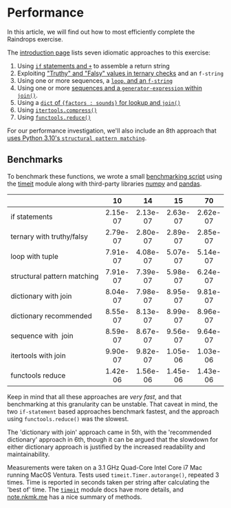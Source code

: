 # Performance

In this article, we will find out how to most efficiently complete the Raindrops exercise.

The [introduction page][approaches-intro] lists seven idiomatic approaches to this exercise:

1.  Using [`if` statements and `+`][approach-if-statements] to assemble a return string
2.  Exploiting ["Truthy" and "Falsy" values in ternary checks][approach-truthy-and-falsey-with-fstring] and an `f-string`
3.  Using one or more sequences, a [`loop`, and an `f-string`][approach-loop-and-fstring]
4.  Using one or more [sequences and a `generator-expression` within `join()`][approach-sequence-with-join].
5.  Using a [`dict` of `{factors : sounds}` for lookup and `join()`][approach-dict-and-join]
6.  Using [`itertools.compress()`][approach-itertools-compress]
7.  Using [`functools.reduce()`][approach-functools-reduce]


For our performance investigation, we'll also include an 8th approach that [uses Python 3.10's `structural pattern matching`][PEP0622].


## Benchmarks

To benchmark these functions, we wrote a small [benchmarking script][benchmark-application] using the [timeit][timeit] module along with third-party libraries [numpy][numpy] and [pandas][pandas].


|                             	|    10    	|    14    	|    15    	|    70    	|    105   	|    182   	|    189   	|    203   	|    204   	|    399   	|    409   	|    525   	|    735   	|   1575   	|   3250   	|
|-----------------------------	|:--------:	|:--------:	|:--------:	|:--------:	|:--------:	|:--------:	|:--------:	|:--------:	|:--------:	|:--------:	|:--------:	|:--------:	|:--------:	|:--------:	|:--------:	|
| if&nbsp;statements               	| 2.15e-07 	| 2.13e-07 	| 2.63e-07 	| 2.62e-07 	| 3.03e-07 	| 2.13e-07 	| 2.69e-07 	| 2.12e-07 	| 2.12e-07 	| 2.75e-07 	| 2.64e-07 	| 3.04e-07 	| 3.04e-07 	| 3.06e-07 	| 2.20e-07 	|
| ternary&nbsp;with&nbsp;truthy/falsy   	| 2.79e-07 	| 2.80e-07 	| 2.89e-07 	| 2.85e-07 	| 3.02e-07 	| 2.80e-07 	| 3.13e-07 	| 2.81e-07 	| 2.79e-07 	| 2.82e-07 	| 3.30e-07 	| 3.02e-07 	| 3.02e-07 	| 3.02e-07 	| 2.80e-07 	|
| loop&nbsp;with&nbsp;tuple             	| 7.91e-07 	| 4.08e-07 	| 5.07e-07 	| 5.14e-07 	| 6.13e-07 	| 7.95e-07 	| 5.10e-07 	| 2.01e-07 	| 8.18e-07 	| 5.06e-07 	| 3.85e-07 	| 6.25e-07 	| 6.10e-07 	| 6.10e-07 	| 2.00e-07 	|
| structural&nbsp;pattern&nbsp;matching 	| 7.91e-07 	| 7.39e-07 	| 5.98e-07 	| 6.24e-07 	| 5.40e-07 	| 7.47e-07 	| 6.73e-07 	| 7.72e-07 	| 7.15e-07 	| 6.69e-07 	| 8.80e-07 	| 5.43e-07 	| 5.38e-07 	| 5.69e-07 	| 8.04e-07 	|
| dictionary&nbsp;with&nbsp;join        	| 8.04e-07 	| 7.98e-07 	| 8.95e-07 	| 9.81e-07 	| 4.07e-07 	| 8.15e-07 	| 9.05e-07 	| 8.14e-07 	| 8.18e-07 	| 9.05e-07 	| 8.94e-07 	| 9.51e-07 	| 4.05e-07 	| 9.80e-07 	| 8.17e-07 	|
| dictionary&nbsp;recommended      	| 8.55e-07 	| 8.13e-07 	| 8.99e-07 	| 8.96e-07 	| 9.36e-07 	| 8.12e-07 	| 9.27e-07 	| 8.18e-07 	| 8.24e-07 	| 9.07e-07 	| 9.13e-07 	| 9.40e-07 	| 9.36e-07 	| 9.30e-07 	| 8.15e-07 	|
| sequence&nbsp;with &nbsp;join          	| 8.59e-07 	| 8.67e-07 	| 9.56e-07 	| 9.64e-07 	| 4.04e-07 	| 8.78e-07 	| 9.65e-07 	| 8.71e-07 	| 8.74e-07 	| 9.68e-07 	| 9.27e-07 	| 1.00e-06 	| 1.02e-06 	| 4.07e-07 	| 8.59e-07 	|
| itertools&nbsp;with&nbsp;join         	| 9.90e-07 	| 9.82e-07 	| 1.05e-06 	| 1.03e-06 	| 1.07e-06 	| 9.85e-07 	| 1.06e-06 	| 9.83e-07 	| 9.82e-07 	| 1.04e-06 	| 1.11e-06 	| 1.07e-06 	| 1.07e-06 	| 1.04e-06 	| 4.07e-07 	|
| functools&nbsp;reduce            	| 1.42e-06 	| 1.56e-06 	| 1.45e-06 	| 1.43e-06 	| 1.50e-06 	| 1.41e-06 	| 1.46e-06 	| 1.44e-06 	| 1.41e-06 	| 1.47e-06 	| 1.49e-06 	| 1.52e-06 	| 1.49e-06 	| 1.51e-06 	| 1.43e-06 	|


Keep in mind that all these approaches are _very fast_, and that benchmarking at this granularity can be unstable.
That caveat in mind, the two `if-statement` based approaches benchmark fastest, and the approach using `functools.reduce()` was the slowest.

The 'dictionary with join' approach came in 5th, with the 'recommended dictionary' approach in 6th, though it can be argued that the slowdown for either dictionary approach is justified by the increased readability and maintainability.

Measurements were taken on a  3.1 GHz Quad-Core Intel Core i7 Mac running MacOS Ventura.
Tests used `timeit.Timer.autorange()`, repeated 3 times.
Time is reported in seconds taken per string after calculating the 'best of' time.
The [`timeit`][timeit] module docs have more details, and [note.nkmk.me][note_nkmk_me] has a nice summary of methods.


[PEP0622]: https://peps.python.org/pep-0622/
[approach-dict-and-join ]: https://exercism.org/tracks/python/exercises/raindrops/approaches/dict-and-join
[approach-functools-reduce]:  https://exercism.org/tracks/python/exercises/raindrops/approaches/functools-reduce
[approach-if-statements]:  https://exercism.org/tracks/python/exercises/raindrops/approaches/if-statements
[approach-itertools-compress]:  https://exercism.org/tracks/python/exercises/raindrops/approaches/itertools-compress
[approach-loop-and-fstring]: https://exercism.org/tracks/python/exercises/raindrops/approaches/loop-and-fstring
[approach-sequence-with-join]: https://exercism.org/tracks/python/exercises/raindrops/approaches/sequence-with-join
[approach-truthy-and-falsey-with-fstring]: https://exercism.org/tracks/python/exercises/raindrops/approaches/truthy-and-falsey-with-fstring
[approaches-intro]: https://exercism.org/tracks/python/exercises/raindrops/approaches/introduction.md
[benchmark-application]: https://exercism.org/tracks/python/exercises/raindrops/.articles/code/Benchmark.py
[note_nkmk_me]: https://note.nkmk.me/en/python-timeit-measure/
[numpy]: https://numpy.org/
[pandas]: https://pandas.pydata.org/
[timeit]: https://docs.python.org/3/library/timeit.html#python-interface
